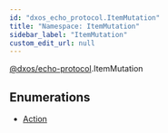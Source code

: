 ```yaml
---
id: "dxos_echo_protocol.ItemMutation"
title: "Namespace: ItemMutation"
sidebar_label: "ItemMutation"
custom_edit_url: null
---
```


[@dxos/echo-protocol](../modules/dxos_echo_protocol.md).ItemMutation

## Enumerations

- [Action](../enums/dxos_echo_protocol.ItemMutation.Action.md)
